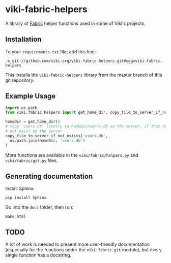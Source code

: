 viki-fabric-helpers
===================

A library of [Fabric](http://www.fabfile.org/) helper functions used in some
of Viki's projects.

## Installation

To your `requirements.txt` file, add this line:

    -e git://github.com/viki-org/viki-fabric-helpers.git#egg=viki-fabric-helpers

This installs the `viki-fabric-helpers` library from the master branch of this
git repository.

## Example Usage

```python
import os.path
from viki.fabric.helpers import get_home_dir, copy_file_to_server_if_not_exists

homeDir = get_home_dir()
# copy `users.db` locally to homeDir/users.db on the server, if that does
# not exist on the server
copy_file_to_server_if_not_exists('users.db',
  os.path.join(homeDir, 'users.db')
)
```

More functions are available in the `viki/fabric/helpers.py` and
`viki/fabric/git.py` files.

## Generating documentation

Install Sphinx:

    pip install Sphinx

Go into the `docs` folder, then run:

    make html

## TODO

A lot of work is needed to present more user-friendly documentation (especially
for the functions under the `viki.fabric.git` module), but every single function
has a docstring.
